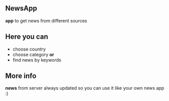 ## NewsApp
**app** to get news from different sources


## Here you can
- choose country
- choose category
**or**
- find news by keywords

## More info
**news** from server always updated so you can use it like your own news app :)